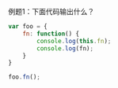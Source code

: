 例题1：下面代码输出什么？
```js
var foo = {
    fn: function() {
        console.log(this.fn);
        console.log(fn);
    }
}

foo.fn();
```